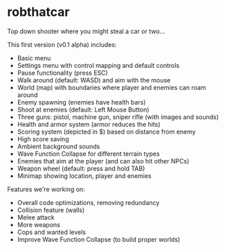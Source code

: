 # robthatcar
Top down shooter where you might steal a car or two...

This first version (v0.1 alpha) includes:
* Basic menu
* Settings menu with control mapping and default controls
* Pause functionality (press ESC)
* Walk around (default: WASD) and aim with the mouse
* World (map) with boundaries where player and enemies can roam around
* Enemy spawning (enemies have health bars)
* Shoot at enemies (default: Left Mouse Button)
* Three guns: pistol, machine gun, sniper rifle (with images and sounds)
* Health and armor system (armor reduces the hits)
* Scoring system (depicted in $) based on distance from enemy
* High score saving
* Ambient background sounds
* Wave Function Collapse for different terrain types
* Enemies that aim at the player (and can also hit other NPCs)
* Weapon wheel (default: press and hold TAB)
* Minimap showing location, player and enemies

Features we're working on:
* Overall code optimizations, removing redundancy
* Collision feature (walls)
* Melee attack
* More weapons
* Cops and wanted levels
* Improve Wave Function Collapse (to build proper worlds)